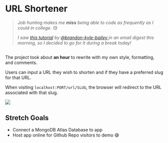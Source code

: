 # URL Shortener

> _Job hunting makes me **miss** being able to code as frequently as I could in college._ :sweat: 
>
> _I saw [this tutorial](https://dev.to/brandonkylebailey/want-recruiters-attention-build-this-project-in-5-minutes-to-your-portfolio-1l6h?utm_source=digest_mailer&utm_medium=email&utm_campaign=digest_email) by [@brandon-kyle-bailey
](https://github.com/brandon-kyle-bailey) in an email digest this morning, so I decided to go for it during a break today!_

## 

The project took about **an hour** to rewrite with my own style, formatting, and comments.

Users can input a URL they wish to shorten and if they have a preferred slug for that URL.

When visiting `localhost:PORT/url/SLUG`, the browser will redirect to the URL associated with that slug.


<a href="https://tori.dev"><img src="https://i.gyazo.com/be415e248b10f3865ec673f0d376fae9.png"></a>

## Stretch Goals
- Connect a MongoDB Atlas Database to app
- Host app online for Github Repo visitors to demo :sweat_smile:
